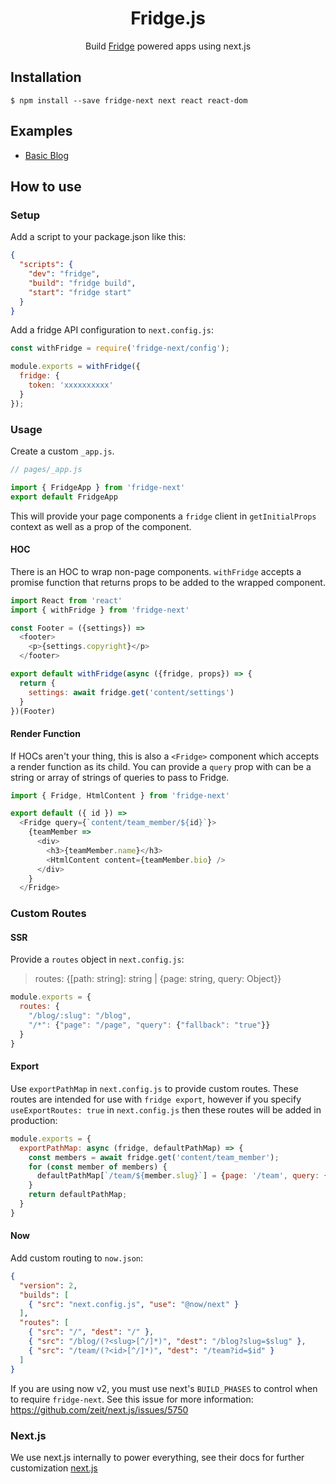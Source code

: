 <h1 align="center">Fridge.js</h1>

<div align="center">
  Build <a href="https://www.fridgecms.com">Fridge</a> powered apps using next.js
</div>

## Installation

```
$ npm install --save fridge-next next react react-dom
```

## Examples

* [Basic Blog](https://github.com/fridge-cms/examples/tree/master/next-basic-blog)

## How to use

### Setup

Add a script to your package.json like this:

```json
{
  "scripts": {
    "dev": "fridge",
    "build": "fridge build",
    "start": "fridge start"
  }
}
```

Add a fridge API configuration to `next.config.js`:

```js
const withFridge = require('fridge-next/config');

module.exports = withFridge({
  fridge: {
    token: 'xxxxxxxxxx'
  }
});
```

### Usage

Create a custom `_app.js`.

```js
// pages/_app.js

import { FridgeApp } from 'fridge-next'
export default FridgeApp
```

This will provide your page components a `fridge` client in `getInitialProps` context as well as a prop of the component.

#### HOC

There is an HOC to wrap non-page components. `withFridge` accepts a promise function that returns props to be added to the wrapped component.

```js
import React from 'react'
import { withFridge } from 'fridge-next'

const Footer = ({settings}) =>
  <footer>
    <p>{settings.copyright}</p>
  </footer>

export default withFridge(async ({fridge, props}) => {
  return {
    settings: await fridge.get('content/settings')
  }
})(Footer)
```

#### Render Function

If HOCs aren't your thing, this is also a `<Fridge>` component which accepts a render function as its child. You can provide a `query` prop with can be a string or array of strings of queries to pass to Fridge.

```js
import { Fridge, HtmlContent } from 'fridge-next'

export default ({ id }) =>
  <Fridge query={`content/team_member/${id}`}>
    {teamMember =>
      <div>
        <h3>{teamMember.name}</h3>
        <HtmlContent content={teamMember.bio} />
      </div>
    }
  </Fridge>
```

### Custom Routes

#### SSR

Provide a `routes` object in `next.config.js`:

> routes: {[path: string]: string | {page: string, query: Object}}

```js
module.exports = {
  routes: {
    "/blog/:slug": "/blog",
    "/*": {"page": "/page", "query": {"fallback": "true"}}
  }
}
```

#### Export

Use `exportPathMap` in `next.config.js` to provide custom routes. These routes are intended for use with `fridge export`, however if you specify `useExportRoutes: true` in `next.config.js` then these routes will be added in production:

```js
module.exports = {
  exportPathMap: async (fridge, defaultPathMap) => {
    const members = await fridge.get('content/team_member');
    for (const member of members) {
      defaultPathMap[`/team/${member.slug}`] = {page: '/team', query: {id: member.id}};
    }
    return defaultPathMap;
  }
}
```

#### Now

Add custom routing to `now.json`:

```json
{
  "version": 2,
  "builds": [
    { "src": "next.config.js", "use": "@now/next" }
  ],
  "routes": [
    { "src": "/", "dest": "/" },
    { "src": "/blog/(?<slug>[^/]*)", "dest": "/blog?slug=$slug" },
    { "src": "/team/(?<id>[^/]*)", "dest": "/team?id=$id" }
  ]
}
```

If you are using now v2, you must use next's `BUILD_PHASES` to control when to require `fridge-next`. See this issue for more information: https://github.com/zeit/next.js/issues/5750

### Next.js

We use next.js internally to power everything, see their docs for further customization [next.js](https://github.com/zeit/next.js)
